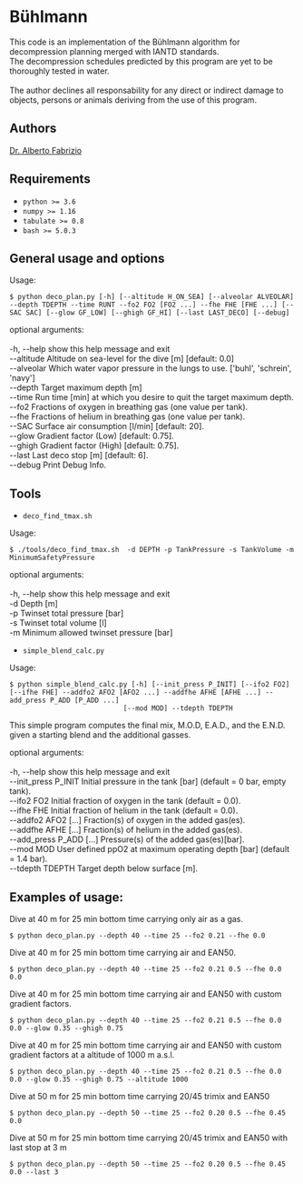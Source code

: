 # Bühlmann
This code is an implementation of the Bühlmann algorithm for decompression planning merged with IANTD standards. <br>
The decompression schedules predicted by this program are yet to be thoroughly tested in water. <br>
<br>
The author declines all responsability for any direct or indirect damage to objects, persons or animals deriving from the use of this program. <br>

## Authors
[Dr. Alberto Fabrizio](https://www.linkedin.com/in/alberto-fabrizio-03151b207/)

## Requirements

* `python >= 3.6`
* `numpy >= 1.16`
* `tabulate >= 0.8`
* `bash >= 5.0.3`

## General usage and options
Usage:
```
$ python deco_plan.py [-h] [--altitude H_ON_SEA] [--alveolar ALVEOLAR] --depth TDEPTH --time RUNT --fo2 FO2 [FO2 ...] --fhe FHE [FHE ...] [--SAC SAC] [--glow GF_LOW] [--ghigh GF_HI] [--last LAST_DECO] [--debug]
```

optional arguments: <br>
<br>
  -h, --help           show this help message and exit <br>
  --altitude  Altitude on sea-level for the dive \[m\] \[default: 0.0\] <br>
  --alveolar  Which water vapor pressure in the lungs to use. \['buhl', 'schrein', 'navy'\] <br>
  --depth  Target maximum depth \[m\] <br>
  --time Run time [min] at which you desire to quit the target maximum depth. <br>
  --fo2 Fractions of oxygen in breathing gas (one value per tank). <br>
  --fhe Fractions of helium in breathing gas (one value per tank). <br>
  --SAC Surface air consumption \[l/min\] \[default: 20\]. <br>
  --glow Gradient factor (Low) [default: 0.75]. <br>
  --ghigh Gradient factor (High) [default: 0.75]. <br>
  --last Last deco stop \[m\] \[default: 6\]. <br>
  --debug Print Debug Info. <br>

## Tools

* `deco_find_tmax.sh`

Usage:
```
$ ./tools/deco_find_tmax.sh  -d DEPTH -p TankPressure -s TankVolume -m MinimumSafetyPressure
```
optional arguments: <br>
<br>
 -h, --help show this help message and exit <br>
 -d Depth [m] <br>
 -p Twinset total pressure [bar] <br>
 -s Twinset total volume [l] <br>
 -m Minimum allowed twinset pressure [bar] <br>

* `simple_blend_calc.py`

Usage: 
```
$ python simple_blend_calc.py [-h] [--init_press P_INIT] [--ifo2 FO2] [--ifhe FHE] --addfo2 AFO2 [AFO2 ...] --addfhe AFHE [AFHE ...] --add_press P_ADD [P_ADD ...]
                            [--mod MOD] --tdepth TDEPTH
```

This simple program computes the final mix, M.O.D, E.A.D., and the E.N.D. given a starting blend and the additional gasses. <br>

optional arguments: <br>
<br>
  -h, --help            show this help message and exit <br>
  --init\_press P\_INIT   Initial pressure in the tank \[bar\] (default = 0 bar, empty tank). <br>
  --ifo2 FO2            Initial fraction of oxygen in the tank (default = 0.0). <br>
  --ifhe FHE            Initial fraction of helium in the tank (default = 0.0). <br>
  --addfo2 AFO2 [...]   Fraction(s) of oxygen in the added gas(es). <br>
  --addfhe AFHE [...]   Fraction(s) of helium in the added gas(es). <br>
  --add\_press P\_ADD [...] Pressure(s) of the added gas(es)\[bar\]. <br>
  --mod MOD             User defined ppO2 at maximum operating depth \[bar\] (default = 1.4 bar). <br>
  --tdepth TDEPTH       Target depth below surface \[m\]. <br>



## Examples of usage:

Dive at 40 m for 25 min bottom time carrying only air as a gas.

```
$ python deco_plan.py --depth 40 --time 25 --fo2 0.21 --fhe 0.0
```

Dive at 40 m for 25 min bottom time carrying air and EAN50.

```
$ python deco_plan.py --depth 40 --time 25 --fo2 0.21 0.5 --fhe 0.0 0.0
```

Dive at 40 m for 25 min bottom time carrying air and EAN50 with custom gradient factors.

```
$ python deco_plan.py --depth 40 --time 25 --fo2 0.21 0.5 --fhe 0.0 0.0 --glow 0.35 --ghigh 0.75
```

Dive at 40 m for 25 min bottom time carrying air and EAN50 with custom gradient factors at a altitude of 1000 m a.s.l.

```
$ python deco_plan.py --depth 40 --time 25 --fo2 0.21 0.5 --fhe 0.0 0.0 --glow 0.35 --ghigh 0.75 --altitude 1000
```

Dive at 50 m for 25 min bottom time carrying 20/45 trimix and EAN50

```
$ python deco_plan.py --depth 50 --time 25 --fo2 0.20 0.5 --fhe 0.45 0.0 
```

Dive at 50 m for 25 min bottom time carrying 20/45 trimix and EAN50 with last stop at 3 m


```
$ python deco_plan.py --depth 50 --time 25 --fo2 0.20 0.5 --fhe 0.45 0.0 --last 3
```

